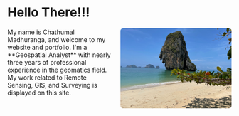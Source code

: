 <style>
img {
  float: right;
  margin: 0px 0px 15px 20px;
}
</style>


# Hello There!!!
<img src="images/intro.png" width="250" height="180" >
My name is Chathumal Madhuranga, and welcome to my website and portfolio. I'm a **Geospatial Analyst** with nearly three years of professional experience in the geomatics field. My work related to Remote Sensing, GIS, and Surveying is displayed on this site.

